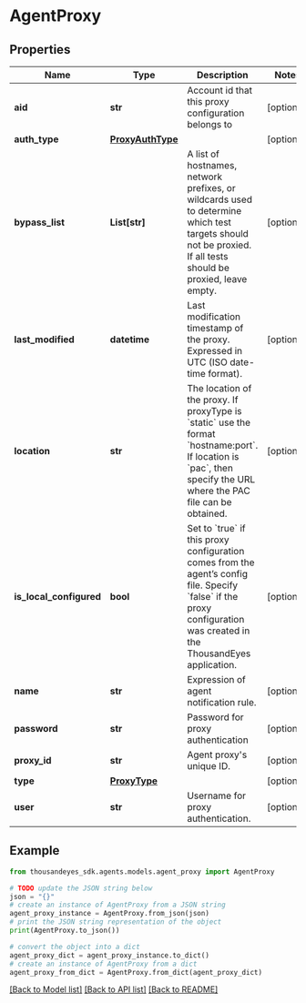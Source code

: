 # AgentProxy


## Properties

Name | Type | Description | Notes
------------ | ------------- | ------------- | -------------
**aid** | **str** | Account id that this proxy configuration belongs to | [optional] 
**auth_type** | [**ProxyAuthType**](ProxyAuthType.md) |  | [optional] 
**bypass_list** | **List[str]** | A list of hostnames, network prefixes, or wildcards used to determine which test targets should not be proxied. If all tests should be proxied, leave empty. | [optional] 
**last_modified** | **datetime** | Last modification timestamp of the proxy. Expressed in UTC (ISO date-time format). | [optional] 
**location** | **str** | The location of the proxy. If proxyType is &#x60;static&#x60; use the format &#x60;hostname:port&#x60;. If location is &#x60;pac&#x60;, then specify the URL where the PAC file can be obtained. | [optional] 
**is_local_configured** | **bool** | Set to &#x60;true&#x60; if this proxy configuration comes from the agent’s config file. Specify &#x60;false&#x60; if the proxy configuration was created in the ThousandEyes application. | [optional] 
**name** | **str** | Expression of agent notification rule. | [optional] 
**password** | **str** | Password for proxy authentication | [optional] 
**proxy_id** | **str** | Agent proxy&#39;s unique ID. | [optional] 
**type** | [**ProxyType**](ProxyType.md) |  | [optional] 
**user** | **str** | Username for proxy authentication. | [optional] 

## Example

```python
from thousandeyes_sdk.agents.models.agent_proxy import AgentProxy

# TODO update the JSON string below
json = "{}"
# create an instance of AgentProxy from a JSON string
agent_proxy_instance = AgentProxy.from_json(json)
# print the JSON string representation of the object
print(AgentProxy.to_json())

# convert the object into a dict
agent_proxy_dict = agent_proxy_instance.to_dict()
# create an instance of AgentProxy from a dict
agent_proxy_from_dict = AgentProxy.from_dict(agent_proxy_dict)
```
[[Back to Model list]](../README.md#documentation-for-models) [[Back to API list]](../README.md#documentation-for-api-endpoints) [[Back to README]](../README.md)


